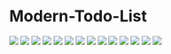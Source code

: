 # Modern-Todo-List

<img src="images/first-page.png">

<img src="images/add-family.png">

<img src="images/delete-family.png">

<img src="images/add_todo.png">

<img src="images/warning.png">

<img src="images/todos-in-family.png">

<img src="images/change-todo.png">

<img src="images/search-todo.png">

<img src="images/family-search.png">

<img src="images/family-search.png">

<img src="images/responsive1.png">

<img src="images/responsive2.png">

<img src="images/menu1.png">

<img src="images/menu2.png">
